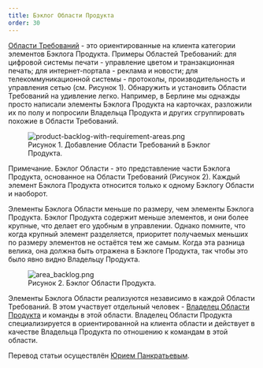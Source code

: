 ```yaml
---
title: Бэклог Области Продукта
order: 30
---
```


[Области Требований](requirement-areas.html) - это ориентированные на клиента категории элементов Бэклога Продукта. Примеры Областей Требований: для цифровой системы печати - управление цветом и транзакционная печать; для интернет-портала - реклама и новости; для телекоммуникационной системы - протоколы, производительность и управления сетью (см. Рисунок 1). Обнаружить и установить Области Требований на удивление легко. Например, в Берлине мы однажды просто написали элементы Бэклога Продукта на карточках, разложили их по полу и попросили Владельца Продукта и других сгруппировать похожие в Области Требований.

<figure>
  <img src="/img/less-huge/product-backlog-with-requirement-areas.png" alt="product-backlog-with-requirement-areas.png">
  <figcaption>Рисунок 1. Добавление Области Требований в Бэклог Продукта.</figcaption>
</figure>

Примечание. Бэклог Области - это представление части Бэклога Продукта, основанное на Области Требований (Рисунок 2). Каждый элемент Бэклога Продукта относится только к одному Бэклогу Области и наоборот.

Элементы Бэклога Области меньше по размеру, чем элементы Бэклога Продукта. Бэклог Продукта содержит меньше элементов, и они более крупные, что делает его удобным в управлении. Однако помните, что когда крупный элемент разделяется, приоритет получаемых меньших по размеру элементов не остаётся тем же самым. Когда эта разница велика, она должна быть отражена в Бэклоге Продукта, так чтобы это было явно видно Владельцу Продукта.

<figure>
  <img src="/img/less-huge/area_backlog.png" alt="area_backlog.png">
  <figcaption>Рисунок 2. Бэклог Области Продукта.</figcaption>
</figure>

Элементы Бэклога Области реализуются независимо в каждой Области Требований. В этом участвует отдельный человек - [Владелец Области Продукта](area-product-owner.html) и команды в этой области. Владелец Области Продукта специализируется в ориентированной на клиента области и действует в качестве Владельца Продукта по отношению к командам в этой области.

Перевод статьи осуществлён [Юрием Панкратьевым](https://www.linkedin.com/in/yuriypankratyev).
